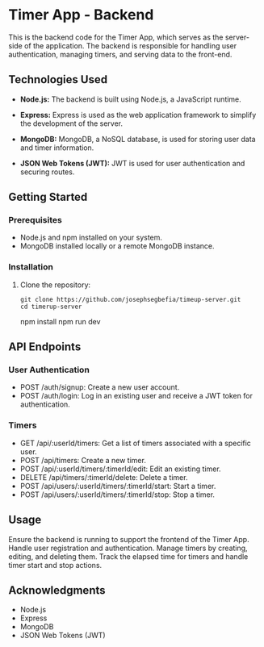 # Timer App - Backend

This is the backend code for the Timer App, which serves as the server-side of the application. The backend is responsible for handling user authentication, managing timers, and serving data to the front-end.

## Technologies Used

- **Node.js:** The backend is built using Node.js, a JavaScript runtime.

- **Express:** Express is used as the web application framework to simplify the development of the server.

- **MongoDB:** MongoDB, a NoSQL database, is used for storing user data and timer information.

- **JSON Web Tokens (JWT):** JWT is used for user authentication and securing routes.

## Getting Started

### Prerequisites

- Node.js and npm installed on your system.
- MongoDB installed locally or a remote MongoDB instance.

### Installation

1. Clone the repository:

   ```shell
   git clone https://github.com/josephsegbefia/timeup-server.git
   cd timerup-server
   ```

   npm install
   npm run dev

## API Endpoints

### User Authentication

- POST /auth/signup: Create a new user account.
- POST /auth/login: Log in an existing user and receive a JWT token for authentication.

### Timers

- GET /api/:userId/timers: Get a list of timers associated with a specific user.
- POST /api/timers: Create a new timer.
- POST /api/:userId/timers/:timerId/edit: Edit an existing timer.
- DELETE /api/timers/:timerId/delete: Delete a timer.
- POST /api/users/:userId/timers/:timerId/start: Start a timer.
- POST /api/users/:userId/timers/:timerId/stop: Stop a timer.

## Usage

Ensure the backend is running to support the frontend of the Timer App.
Handle user registration and authentication.
Manage timers by creating, editing, and deleting them.
Track the elapsed time for timers and handle timer start and stop actions.

## Acknowledgments

- Node.js
- Express
- MongoDB
- JSON Web Tokens (JWT)
